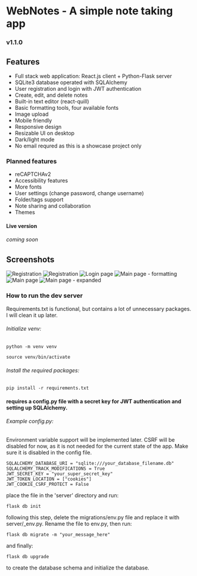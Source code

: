 # WebNotes - A simple note taking app
### v1.1.0

## Features
- Full stack web application: React.js client + Python-Flask server
- SQLite3 database operated with SQLAlchemy 
- User registration and login with JWT authentication
- Create, edit, and delete notes
- Built-in text editor (react-quill)
- Basic formatting tools, four available fonts
- Image upload
- Mobile friendly
- Responsive design
- Resizable UI on desktop
- Dark/light mode
- No email requred as this is a showcase project only


### Planned features
- reCAPTCHAv2
- Accessibility features
- More fonts
- User settings (change password, change username)
- Folder/tags support
- Note sharing and collaboration
- Themes

#### Live version 
###### coming soon

## Screenshots
![Registration](https://i.imgur.com/EjM55lp.png)
![Registration](https://i.imgur.com/8aaIe5x.png)
![Login page](https://i.imgur.com/Da5gDiw.png)
![Main page - formatting](https://i.imgur.com/0zL5U14.png)
![Main page](https://i.imgur.com/Cc59mDu.png)
![Main page - expanded](https://i.imgur.com/GARWhTx.png)

### How to run the dev server
Requirements.txt is functional, but contains a lot of unnecessary packages. I will clean it up later.
###### Initialize venv:
```python -m venv venv```

```source venv/bin/activate```
###### Install the required packages:
```pip install -r requirements.txt```
#### requires a config.py file with a secret key for JWT authentication and setting up SQLAlchemy.



###### Example config.py: 
Environment variable support will be implemented later.
CSRF will be disabled for now, as it is not needed for the current state of the app. Make sure it is disabled in the config file.

```
SQLALCHEMY_DATABASE_URI = "sqlite:///your_database_filename.db"
SQLALCHEMY_TRACK_MODIFICATIONS = True
JWT_SECRET_KEY = "your_super_secret_key"
JWT_TOKEN_LOCATION = ["cookies"]
JWT_COOKIE_CSRF_PROTECT = False

```


place the file in the 'server' directory and run:

```flask db init```

following this step, delete the migrations/env.py file and replace it with 
server/_env.py. Rename the file to env.py, then run:  

```flask db migrate -m "your_message_here"```

and finally:

```flask db upgrade``` 

to create the database schema and initialize the database.



